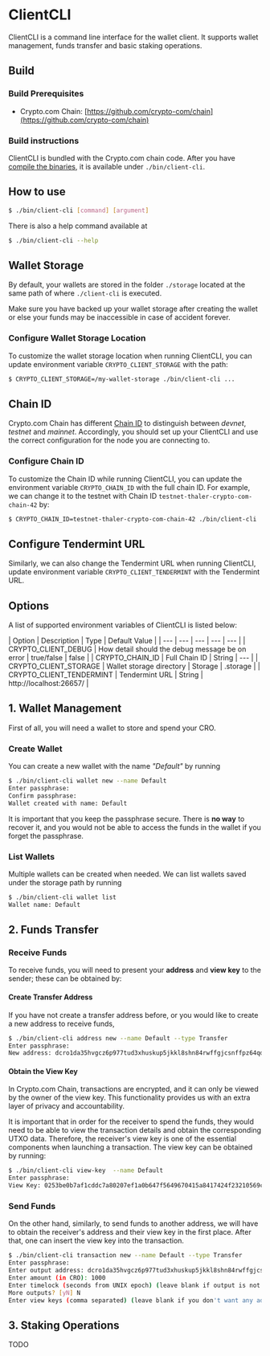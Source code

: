 # ClientCLI

ClientCLI is a command line interface for the wallet client. It supports wallet management, funds transfer and basic staking operations.

## Build

### Build Prerequisites

- Crypto.com Chain: [https://github.com/crypto-com/chain](https://github.com/crypto-com/chain)

### Build instructions

ClientCLI is bundled with the Crypto.com chain code. After you have [compile the binaries](https://crypto-com.github.io/getting-started/#compile-chain), it is available under `./bin/client-cli`.

## How to use

```bash
$ ./bin/client-cli [command] [argument]
```

There is also a help command available at
```bash
$ ./bin/client-cli --help
```

## Wallet Storage

By default, your wallets are stored in the folder `./storage` located at the same path of where `./client-cli` is executed.

Make sure you have backed up your wallet storage after creating the wallet or else  your funds may be inaccessible in case of accident forever.

### Configure Wallet Storage Location

To customize the wallet storage location when running ClientCLI, you can update environment variable `CRYPTO_CLIENT_STORAGE` with the path:

```bash
$ CRYPTO_CLIENT_STORAGE=/my-wallet-storage ./bin/client-cli ...
```

## Chain ID

Crypto.com Chain has different [Chain ID](../getting-started/chain-id-and-network-id#chain-id) to distinguish between *devnet*, *testnet* and *mainnet*. Accordingly, you should set up your ClientCLI and use the correct configuration for the node you are connecting to.

### Configure Chain ID

To customize the Chain ID while running ClientCLI, you can update the environment variable `CRYPTO_CHAIN_ID` with the full chain ID. For example, we can change it to the testnet with Chain ID `testnet-thaler-crypto-com-chain-42` by:

```bash
$ CRYPTO_CHAIN_ID=testnet-thaler-crypto-com-chain-42 ./bin/client-cli ...
```

## Configure Tendermint URL

Similarly, we can also change the Tendermint URL when running ClientCLI, update environment variable `CRYPTO_CLIENT_TENDERMINT` with the Tendermint URL.

## Options

A list of supported environment variables of ClientCLI is listed below:

| Option | Description | Type | Default Value |
| --- | --- | --- | --- | --- |
| CRYPTO_CLIENT_DEBUG | How detail should the debug message be on error | true/false | false |
| CRYPTO_CHAIN_ID | Full Chain ID | String | --- |
| CRYPTO_CLIENT_STORAGE | Wallet storage directory | Storage | .storage |
| CRYPTO_CLIENT_TENDERMINT | Tendermint URL | String | http://localhost:26657/ |

## 1. Wallet Management

First of all, you will need a wallet to store and spend your CRO.

### Create Wallet

You can create a new wallet with the name *"Default"*  by running

```bash
$ ./bin/client-cli wallet new --name Default
Enter passphrase:
Confirm passphrase:
Wallet created with name: Default
```

It is important that you keep the passphrase secure. There is **no way** to recover it, and you would not be able to access the funds in the wallet if you forget the passphrase.

### List Wallets

Multiple wallets can be created when needed. We can list wallets saved under the storage path by running

```bash
$ ./bin/client-cli wallet list
Wallet name: Default
```

## 2. Funds Transfer

### Receive Funds

To receive funds, you will need to present your **address** and **view key** to the sender; these can be obtained by:

#### Create Transfer Address

If you have not create a transfer address before, or you would like to create a new address to receive funds,

```bash
$ ./bin/client-cli address new --name Default --type Transfer
Enter passphrase:
New address: dcro1da35hvgcz6p977tud3xhuskup5jkkl8shn84rwffgjcsnffpz64qd73e0k
```

#### Obtain the View Key

In Crypto.com Chain, transactions are encrypted, and it can only be viewed by the owner of the view key. This functionality provides us with an extra layer of privacy and accountability.

It is important that in order for the receiver to spend the funds, they would need to be able to view the transaction details and obtain the corresponding UTXO data.
Therefore, the receiver's view key is one of the essential components when launching a transaction. The view key can be obtained by running:

```bash
$ ./bin/client-cli view-key  --name Default
Enter passphrase:
View Key: 0253be0b7af1cddc7a80207ef1a0b647f5649670415a8417424f23210569c28173
```

### Send Funds

On the other hand, similarly, to send funds to another address, we will have to obtain the receiver's address and their view key in the first place. After that, one can insert the view key into the transaction.

```bash
$ ./bin/client-cli transaction new --name Default --type Transfer
Enter passphrase:
Enter output address: dcro1da35hvgcz6p977tud3xhuskup5jkkl8shn84rwffgjcsnffpz64qd73e0k
Enter amount (in CRO): 1000
Enter timelock (seconds from UNIX epoch) (leave blank if output is not time locked):
More outputs? [yN] N
Enter view keys (comma separated) (leave blank if you don't want any additional view keys in transaction): 0253be0b7af1cddc7a80207ef1a0b647f5649670415a8417424f23210569c28173
```

## 3. Staking Operations

TODO
